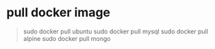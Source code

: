 # pull docker image
> sudo docker pull ubuntu
> sudo docker pull mysql
> sudo docker pull alpine
> sudo docker pull mongo
